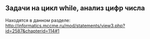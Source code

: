 ## Задачи на цикл while, анализ цифр числа

Находятся в данном разделе:
<http://informatics.mccme.ru/mod/statements/view3.php?id=2587&chapterid=114#1>